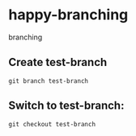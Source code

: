 # happy-branching
branching


## Create test-branch
`git branch test-branch`


## Switch to test-branch:
`git checkout test-branch`
